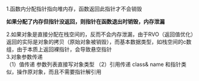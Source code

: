 1.函数内分配指针指向堆内存，函数返回此指针才不会销毁  

**如果分配了内存但指针没返回，则指针在函数退出时销毁，内存泄漏**  

2.如果对象是直接分配在栈空间的，反而不会内存泄漏，由于RVO（返回值优化）返回的实际是对象的拷贝（原始对象被销毁），而基本数据类型，如栈空间的c数组，由于本质上返回裸指针，会导致悬空指针  
3.对象参数传递  
（1）值传递 参数列表直接写对象类型
（2）引用传递 class& name 和指针类似，操作原对象，而且不需要指针解引用